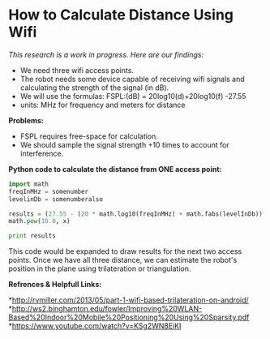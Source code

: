How to Calculate Distance Using Wifi
=======================================================
*This research is a work in progress. Here are our findings:*

* We need three wifi access points.
* The robot needs some device capable of receiving wifi signals and calculating the strength of the signal (in dB).
* We will use the formulas: FSPL:(dB) = 20log10(d)+20log10(f) -27.55 
* units: MHz for frequency and meters for distance

**Problems:**
* FSPL requires free-space for calculation.
* We should sample the signal strength +10 times to account for interference.

**Python code to calculate the distance from ONE access point:**
```python
import math
freqInMHz = somenumber
levelinDb = somenumberalso

results = (27.55 - (20 * math.log10(freqInMHz) + math.fabs(levelInDb)) / 20.0
math.pow(10.0, x)

print results
```

This code would be expanded to draw results for the next two access points.
Once we have all three distance, we can estimate the robot's position in the 
plane using trilateration or triangulation.

**Refrences & Helpfull Links:**

*http://rvmiller.com/2013/05/part-1-wifi-based-trilateration-on-android/
*http://ws2.binghamton.edu/fowler/Improving%20WLAN-Based%20Indoor%20Mobile%20Positioning%20Using%20Sparsity.pdf
*https://www.youtube.com/watch?v=KSg2WN8EiKI
